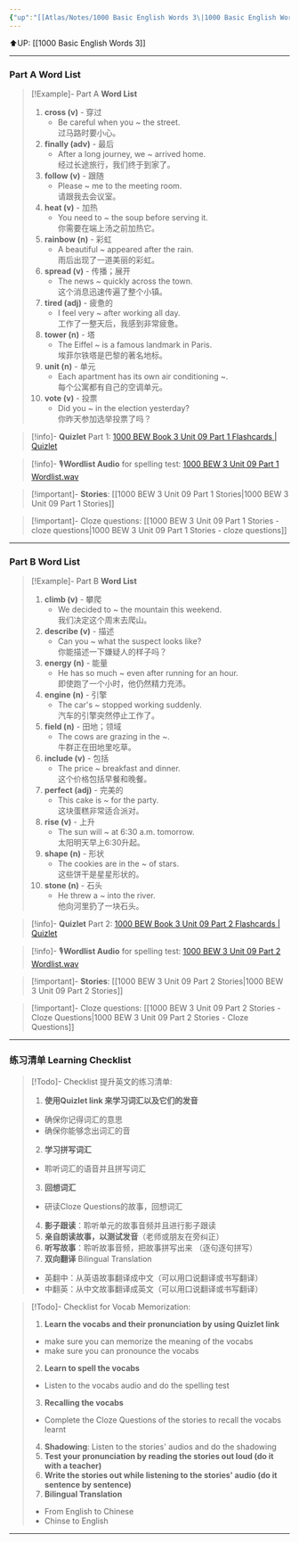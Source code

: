 ```yaml
---
{"up":"[[Atlas/Notes/1000 Basic English Words 3\|1000 Basic English Words 3]]","dg-publish":true,"permalink":"/atlas/notes/1000-basic-english-words-3-unit-09/","dgPassFrontmatter":true}
---
```


⬆️UP: [[1000 Basic English Words 3]]

---
### Part A Word List


> [!Example]- Part A **Word List**
> 1. **cross (v)** - 穿过
>     - Be careful when you ~ the street.  
>         过马路时要小心。
> 2. **finally (adv)** - 最后
>     - After a long journey, we ~ arrived home.  
>         经过长途旅行，我们终于到家了。
> 3. **follow (v)** - 跟随
>     - Please ~ me to the meeting room.  
>         请跟我去会议室。
> 4. **heat (v)** - 加热
>     - You need to ~ the soup before serving it.  
>         你需要在端上汤之前加热它。
> 5. **rainbow (n)** - 彩虹
>     - A beautiful ~ appeared after the rain.  
>         雨后出现了一道美丽的彩虹。
> 6. **spread (v)** - 传播；展开
>     - The news ~ quickly across the town.  
>         这个消息迅速传遍了整个小镇。
> 7. **tired (adj)** - 疲惫的
>     - I feel very ~ after working all day.  
>         工作了一整天后，我感到非常疲惫。
> 8. **tower (n)** - 塔
>     - The Eiffel ~ is a famous landmark in Paris.  
>         埃菲尔铁塔是巴黎的著名地标。
> 9. **unit (n)** - 单元
>     - Each apartment has its own air conditioning ~.  
>         每个公寓都有自己的空调单元。
> 10. **vote (v)** - 投票
>     - Did you ~ in the election yesterday?  
>         你昨天参加选举投票了吗？

> [!info]- **Quizlet** Part 1:  [1000 BEW Book 3 Unit 09 Part 1 Flashcards | Quizlet]()

> [!info]- 🎙️**Wordlist Audio** for spelling test: [1000 BEW 3 Unit 09 Part 1 Wordlist.wav]()

> [!important]- **Stories**: [[1000 BEW 3 Unit 09 Part 1 Stories\|1000 BEW 3 Unit 09 Part 1 Stories]]

> [!important]- Cloze questions: [[1000 BEW 3 Unit 09 Part 1 Stories - cloze questions\|1000 BEW 3 Unit 09 Part 1 Stories - cloze questions]]

---
### Part B Word List

> [!Example]- Part B **Word List**
> 1. **climb (v)** - 攀爬
>     - We decided to ~ the mountain this weekend.  
>         我们决定这个周末去爬山。
> 2. **describe (v)** - 描述
>     - Can you ~ what the suspect looks like?  
>         你能描述一下嫌疑人的样子吗？
> 3. **energy (n)** - 能量
>     - He has so much ~ even after running for an hour.  
>         即使跑了一个小时，他仍然精力充沛。
> 4. **engine (n)** - 引擎
>     - The car's ~ stopped working suddenly.  
>         汽车的引擎突然停止工作了。
> 5. **field (n)** - 田地；领域
>     - The cows are grazing in the ~.  
>         牛群正在田地里吃草。
> 6. **include (v)** - 包括
>     - The price ~ breakfast and dinner.  
>         这个价格包括早餐和晚餐。
> 7. **perfect (adj)** - 完美的
>     - This cake is ~ for the party.  
>         这块蛋糕非常适合派对。
> 8. **rise (v)** - 上升
>     - The sun will ~ at 6:30 a.m. tomorrow.  
>         太阳明天早上6:30升起。
> 9. **shape (n)** - 形状
>     - The cookies are in the ~ of stars.  
>         这些饼干是星星形状的。
> 10. **stone (n)** - 石头
>     - He threw a ~ into the river.  
>         他向河里扔了一块石头。


> [!info]- **Quizlet** Part 2: [1000 BEW Book 3 Unit 09 Part 2 Flashcards | Quizlet]()

> [!info]- 🎙️**Wordlist Audio** for spelling test: [1000 BEW 3 Unit 09 Part 2 Wordlist.wav]()

> [!important]- **Stories**: [[1000 BEW 3 Unit 09 Part 2 Stories\|1000 BEW 3 Unit 09 Part 2 Stories]]

> [!important]- Cloze questions: [[1000 BEW 3 Unit 09 Part 2 Stories - Cloze Questions\|1000 BEW 3 Unit 09 Part 2 Stories - Cloze Questions]]


---- 
### 练习清单 Learning Checklist

> [!Todo]- Checklist 提升英文的练习清单:
> 1. **使用Quizlet link 来学习词汇以及它们的发音** 
>	- 确保你记得词汇的意思 
>	- 确保你能够念出词汇的音 
> 2. **学习拼写词汇** 
>	- 聆听词汇的语音并且拼写词汇 
> 3. **回想词汇**
>	- 研读Cloze Questions的故事，回想词汇 
> 4. **影子跟读**：聆听单元的故事音频并且进行影子跟读 
> 5. **亲自朗读故事，以测试发音**（老师或朋友在旁纠正）
> 6. **听写故事**：聆听故事音频，把故事拼写出来 （逐句逐句拼写）
> 7. **双向翻译** Bilingual Translation 
>	- 英翻中：从英语故事翻译成中文（可以用口说翻译或书写翻译）
>	- 中翻英：从中文故事翻译成英文（可以用口说翻译或书写翻译）

> [!Todo]- Checklist for Vocab Memorization:
> 
> 1. **Learn the vocabs and their pronunciation by using Quizlet link**
>	- make sure you can memorize the meaning of the vocabs
>	- make sure you can pronounce the vocabs
> 2. **Learn to spell the vocabs**
>	- Listen to the vocabs audio and do the spelling test
> 3. **Recalling the vocabs**
>	- Complete the Cloze Questions of the stories to recall the vocabs learnt
> 4. **Shadowing**: Listen to the stories' audios and do the shadowing
> 5. **Test your pronunciation by reading the stories out loud (do it with a teacher)**
> 6. **Write the stories out while listening to the stories' audio (do it sentence by sentence)**
> 7. **Bilingual Translation** 
> 	- From English to Chinese
> 	- Chinse to English


---

